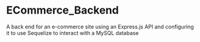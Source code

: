 # ECommerce_Backend
A back end for an e-commerce site using an Express.js API and configuring it to use Sequelize to interact with a MySQL database
